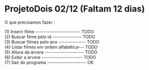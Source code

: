 # ProjetoDois  02/12 (Faltam 12 dias)

O que precisamos fazer :

<div>(1) Inserir filme ----------------------- TODO</div>
<div>(2) Buscar filme pelo id --------------- TODO</div>
<div>(3) Buscar filmes pelo ano -------------- TODO</div>
<div>(4) Listar filmes em ordem alfabética--- TODO</div>
<div>(5) Altura da árvore -------------------- TODO</div>
<div>(6) Exibir a árvore --------------------- TODO</div>
<div>(7) Sair do programa -------------------- OK</div>
